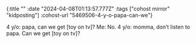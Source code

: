 {:title ""
 :date "2024-04-08T01:13:57.777Z"
 :tags ["cohost mirror" "kidposting"]
 :cohost-url "5469506-4-y-o-papa-can-we"}

4 y/o: papa, can we get [toy on tv]?
Me: No.
4 y/o: momma, don’t listen to papa. Can we get [toy on tv]?
